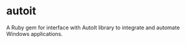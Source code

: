 # autoit
A Ruby gem for interface with AutoIt library to integrate and automate Windows applications.
